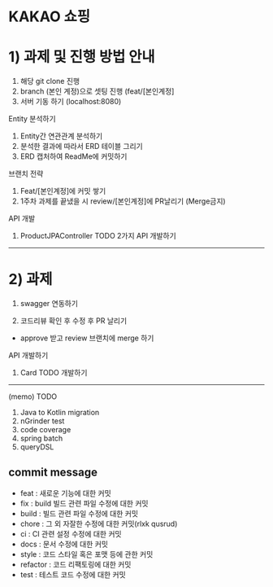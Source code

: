 # KAKAO 쇼핑


# 1) 과제 및 진행 방법 안내
1. 해당 git clone 진행 
2. branch (본인 계정)으로 셋팅 진행 (feat/[본인계정]
3. 서버 기동 하기 (localhost:8080) 

Entity 분석하기
1. Entity간 연관관계 분석하기
2. 분석한 결과에 따라서 ERD 테이블 그리기
3. ERD 캡처하여 ReadMe에 커밋하기

브랜치 전략
1. Feat/[본인계정]에 커밋 쌓기
2. 1주차 과제를 끝냈을 시 review/[본인계정]에 PR날리기 (Merge금지)

API 개발
1. ProductJPAController TODO 2가지 API 개발하기

----

# 2) 과제
1. swagger 연동하기

2. 코드리뷰 확인 후 수정 후 PR 날리기
- approve 받고 review 브랜치에 merge 하기

API 개발하기
1. Card TODO 개발하기


----
(memo)
TODO
1. Java to Kotlin migration
2. nGrinder test
3. code coverage
4. spring batch
5. queryDSL

## commit message
- feat : 새로운 기능에 대한 커밋
- fix : build 빌드 관련 파일 수정에 대한 커밋
- build : 빌드 관련 파일 수정에 대한 커밋
- chore : 그 외 자잘한 수정에 대한 커밋(rlxk qusrud)
- ci : CI 관련 설정 수정에 대한 커밋
- docs : 문서 수정에 대한 커밋
- style : 코드 스타일 혹은 포맷 등에 관한 커밋
- refactor : 코드 리팩토링에 대한 커밋
- test : 테스트 코드 수정에 대한 커밋

